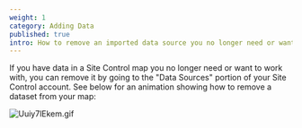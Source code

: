 ```yaml
---
weight: 1
category: Adding Data
published: true
intro: How to remove an imported data source you no longer need or want
---
```

If you have data in a Site Control map you no longer need or want to work with, you can remove it by going to the "Data Sources" portion of your Site Control account. See below for an animation showing how to remove a dataset from your map:

![Uuiy7lEkem.gif]({{site.baseurl}}/img/Uuiy7lEkem.gif)
